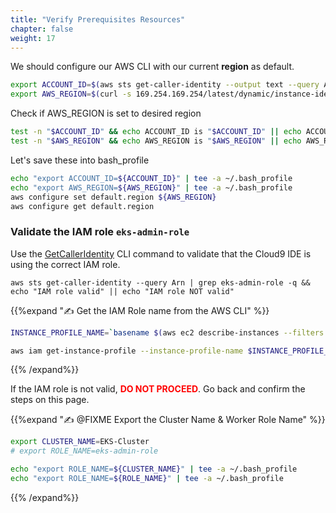 ```yaml
---
title: "Verify Prerequisites Resources"
chapter: false
weight: 17
---
```



We should configure our AWS CLI with our current **region** as default.

```sh
export ACCOUNT_ID=$(aws sts get-caller-identity --output text --query Account)
export AWS_REGION=$(curl -s 169.254.169.254/latest/dynamic/instance-identity/document | jq -r '.region')
```

Check if AWS_REGION is set to desired region
```sh
test -n "$ACCOUNT_ID" && echo ACCOUNT_ID is "$ACCOUNT_ID" || echo ACCOUNT_ID is not set
test -n "$AWS_REGION" && echo AWS_REGION is "$AWS_REGION" || echo AWS_REGION is not set
```
 
Let's save these into bash_profile
```sh
echo "export ACCOUNT_ID=${ACCOUNT_ID}" | tee -a ~/.bash_profile
echo "export AWS_REGION=${AWS_REGION}" | tee -a ~/.bash_profile
aws configure set default.region ${AWS_REGION}
aws configure get default.region
```

### Validate the IAM role `eks-admin-role`

Use the [GetCallerIdentity](https://docs.aws.amazon.com/cli/latest/reference/sts/get-caller-identity.html) CLI command to validate that the Cloud9 IDE is using the correct IAM role.

```
aws sts get-caller-identity --query Arn | grep eks-admin-role -q && echo "IAM role valid" || echo "IAM role NOT valid"
```

{{%expand "✍️ Get the IAM Role name from the AWS CLI" %}}
```bash
INSTANCE_PROFILE_NAME=`basename $(aws ec2 describe-instances --filters Name=tag:Name,Values=aws-cloud9-${C9_PROJECT}-${C9_PID} | jq -r '.Reservations[0].Instances[0].IamInstanceProfile.Arn' | awk -F "/" "{print $2}")`

aws iam get-instance-profile --instance-profile-name $INSTANCE_PROFILE_NAME --query "InstanceProfile.Roles[0].RoleName" --output text
```
{{% /expand%}}


If the IAM role is not valid, <span style="color: red;">**DO NOT PROCEED**</span>. Go back and confirm the steps on this page.

{{%expand "✍️ @FIXME Export the Cluster Name & Worker Role Name" %}}
<!--
> Download the eksctl binary

```bash
curl --silent --location "https://github.com/weaveworks/eksctl/releases/latest/download/eksctl_$(uname -s)_amd64.tar.gz" | tar xz -C /tmp

sudo mv -v /tmp/eksctl /usr/local/bin

eksctl version

eksctl completion bash >> ~/.bash_completion
. /etc/profile.d/bash_completion.sh
. ~/.bash_completion
```
-->

<!--
> Export the Worker Role Name

```bash
export EKS_CLUSTER=EKS-Cluster

STACK_NAME=$(eksctl get nodegroup --cluster ${EKS_CLUSTER} -o json | jq -r '.[].StackName')
ROLE_NAME=$(aws cloudformation describe-stack-resources --stack-name $STACK_NAME | jq -r '.StackResources[] | select(.ResourceType=="AWS::IAM::Role") | .PhysicalResourceId')
echo "export ROLE_NAME=${ROLE_NAME}" | tee -a ~/.bash_profile
```
-->

```bash
export CLUSTER_NAME=EKS-Cluster
# export ROLE_NAME=eks-admin-role

echo "export ROLE_NAME=${CLUSTER_NAME}" | tee -a ~/.bash_profile
echo "export ROLE_NAME=${ROLE_NAME}" | tee -a ~/.bash_profile
```
{{% /expand%}}
